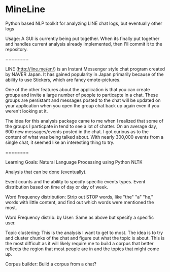 MineLine
========

Python based NLP toolkit for analyzing LINE chat logs, but eventually other logs

Usage: A GUI is currently being put together. When its finally put together and handles current analysis already
        implemented, then I'll commit it to the repository.

========

LINE (http://line.me/en/) is an Instant Messenger style chat program created by NAVER Japan.
It has gained popularity in Japan primarily because of the ability to use Stickers, which are fancy emote-pictures.

One of the other features about the application is that you can create groups and invite a large number of people
to particapte in a chat. These groups are persistant and messages posted to the chat will be updated on your
application when you open the group chat back up again even if you weren't looking at it. 

The idea for this analysis package came to me when I realized that some of the groups I particpate in tend to
see a lot of chatter. On an average day, 600 new messages/events posted in the chat. I got curious as to the content
of what was being talked about. With nearly 300,000 events from a single chat, it seemed like an interesting thing to
try.

========

Learning Goals: Natural Language Processing using Python NLTK

Analysis that can be done (eventually).

Event counts and the ability to specify specific events types.
Event distribution based on time of day or day of week.

Word Frequency distribution: Strip out STOP words, like "the" "a" "he," words with little content, and find out which
  words were mentioned the most.

Word Frequency distrib. by User: Same as above but specify a specific user.

Topic clustering: This is the analysis I want to get to most. The idea is to try and cluster chunks of the chat and
  figure out what the topic is about. This is the most difficult as it will likely require me to build a corpus that
  better reflects the region that most people are in and the topics that might come up. 

Corpus builder: Build a corpus from a chat?
